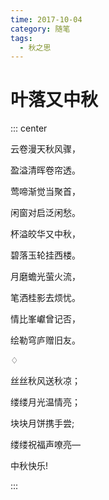 ```yaml
---
time: 2017-10-04
category: 随笔
tags:
  - 秋之思
---
```


# 叶落又中秋

::: center

云卷漫天秋风骤，

盈溢清晖卷帘透。

莺啼渐觉当聚首，

闲窗对启泛闲愁。

杯溢皎华又中秋，

碧落玉轮挂西楼。

月磨蟾光萤火流，

笔洒桂影去烦忧。

情比峯巘曾记否，

绘勒穹庐赠旧友。

♢

丝丝秋风送秋凉；

缕缕月光温情亮；

块块月饼携手尝;

缕缕祝福声嘹亮—

中秋快乐!

:::
